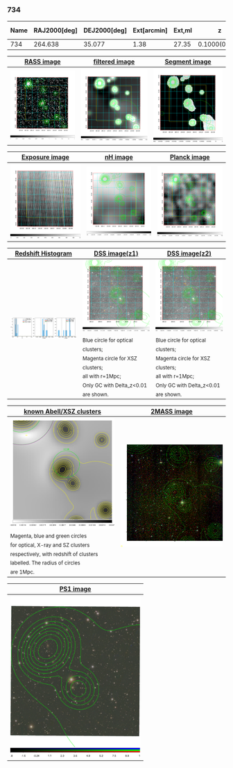 <div STYLE="page-break-after: always;"></div>

### 734

|Name|RAJ2000[deg]|DEJ2000[deg] |Ext[arcmin]| Ext,ml | z | z_src| C|GC(XSZ,Delta_z<0.01)| GC(OPT,Delta_z<0.01)|GC| R_sig[arcmin] | R500[arcmin] | R500[Mpc]| CRsig[c/s] | CR500[c/s] |L500[1E44 erg/s]|F500[1E-12 erg/s/cm^2]| M500[1E14 Msun]|Tx[keV]|Cnt_sig|Beta|Rc[arcmin]|Comment|Alias|
|---|---|---|---|---|---|------|---|--------|---------|----------|---|---|---|---|---|---|---|---|---|---|---|---|---|---|
|734| 264.638| 35.077| 1.38| 27.35| 0.1000(0.000)| -| G| -| -| N| 10.262| 7.188| 0.795| 0.119(0.024)| 0.114(0.023)| 0.541(0.067)| 2.132(0.265)| 1.58(0.10)| 2.92(0.12)| 97.1| 0.866(-0.131+0.095)| 3.121(-0.698+0.506)| $z$ of BCG| t022|

|[RASS image](../image/734/734_img.pdf)|[filtered image](../image/734/734_fil.pdf)|[Segment image](../image/734/734_seg.pdf)|
|-------------------|--------------------|-------------------|
| <img src="../image/734/734_img.png" width="300">  | <img src="../image/734/734_fil.png" width="300">   | <img src="../image/734/734_seg.png" width="300">  |

|[Exposure image](../image/734/734_mex.pdf)| [nH image](../image/734/734_nh.pdf)| [Planck image](../image/734/734_p.pdf)|
|-------------------|--------------------|-------------------|
|<img src="../image/734/734_mex.png" width="300">   | <img src="../image/734/734_nh.png" width="300">    | <img src="../image/734/734_p.png" width="300"> |

|[Redshift Histogram](../image/734/734_zg.pdf) | [DSS image(z1)](../image/734/734_dss_z1.pdf)      |  [DSS image(z2)](../image/734/734_dss_z2.pdf)    |
|-------------------|--------------------|-------------------|
|<img src="../image/734/734_zg.png" width="300"> |<img src="../image/734/734_dss_z1.png" width="300"> <sub><br>Blue circle for optical clusters; <br>Magenta circle for XSZ clusters; <br>all with r=1Mpc; <br>Only GC with Delta_z<0.01 are shown. </sub>| <img src="../image/734/734_dss_z2.png" width="300"><sub><br>Blue circle for optical clusters; <br>Magenta circle for XSZ clusters; <br>all with r=1Mpc; <br>Only GC with Delta_z<0.01 are shown. </sub> |

|[known Abell/XSZ clusters](../image/734/734_gc.pdf) | [2MASS image](../image/734/734_2mass.pdf)      |
|-------------------|-------------------|
|<img src=../image/734/734_gc.png width="300"> <br><sub>Magenta, blue and green circles <br>for optical, X-ray and SZ clusters <br>respectively, with redshift of clusters <br>labelled. The radius of circles <br>are 1Mpc.</sub>|<img src="../image/734/734_2mass.png" width="300">  |

|[PS1 image](../image/734/734_ps1.pdf)            |
|-------------------|
| <img src="../image/734/734_ps1.pdf" width="300">  |

